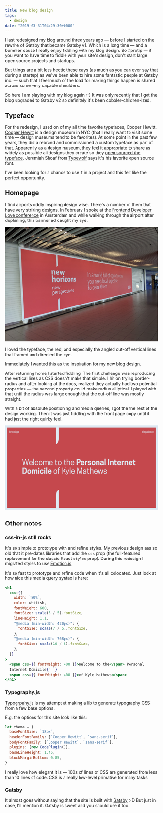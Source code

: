 ```yaml
---
title: New blog design
tags:
  - design
date: "2019-03-31T04:29:30+0000"
---
```


I last redesigned my blog around three years ago — before I started on the rewrite of Gatsby that became Gatsby v1. Which is a long time — and a bummer cause I really enjoy fiddling with my blog design. So #protip — if you want to have time to fiddle with your site's design, don't start large open source projects and startups.

But things are a bit less hectic these days (as much as you can ever say that during a startup) as we've been able to hire some fantastic people at Gatsby inc. — such that I feel much of the load for making things happen is shared across some very capable shoulders.

So here I am playing with my blog again :-) It was only recently that I got the blog upgraded to Gatsby v2 so definitely it's been cobbler-children-ized.

## Typeface

For the redesign, I used on of my all time favorite typefaces, Cooper Hewitt. [Cooper Hewitt](https://www.cooperhewitt.org/) is a design museum in NYC (that I really want to visit some time — design museums tend to be favorites). At some point in the past few years, they did a rebrand and commissioned a custom typeface as part of that. Apparently as a design museum, they feel it appropriate to share as widely as possible all designs they create so they [open sourced the typeface](https://www.cooperhewitt.org/open-source-at-cooper-hewitt/cooper-hewitt-the-typeface-by-chester-jenkins/). Jeremiah Shoaf from [Typewolf](https://www.typewolf.com/) says it's his favorite open source font.

I've been looking for a chance to use it in a project and this felt like the perfect opportunity.

## Homepage

I find airports oddly inspiring design wise. There's a number of them that have very striking designs. In February I spoke at the [Frontend Developer Love conference](https://www.frontenddeveloperlove.com/) in Amsterdam and while walking through the airport after deplaning, this banner ad caught my eye.

![very striking banner ad](./banner.jpg)

I loved the typeface, the red, and especially the angled cut-off vertical lines that framed and directed the eye.

Immediately I wanted this as the inspiration for my new blog design.

After returning home I started fiddling. The first challenge was reproducing the vertical lines as CSS doesn't make that simple. I hit on trying border-radius and after looking at the docs, realized they actually had two potential properties — the second property could make radius elliptical. I played with that until the radius was large enough that the cut-off line was mostly straight.

With a bit of absolute positioning and media queries, I got the the rest of the design working. Then it was just fiddling with the front page copy until it had just the right quirky feel.

![Finished homepage design](./finished-homepage-design.png)

## Other notes

### css-in-js still rocks
It's so simple to prototype with and refine styles. My previous design aas so old that it pre-dates libraries that add the `css` prop (the full-featured replacement for the classic React `styles` prop). During this redesign I migrated styles to use [Emotion.js](https://emotion.sh/docs/introduction)

It's so fast to prototype and refine code when it's all colocated. Just look at how nice this media query syntax is here:

```jsx
<h1
  css={{
    width: `80%`,
    color: whitish,
    fontWeight: 600,
    fontSize: scale(5 / 5).fontSize,
    lineHeight: 1.1,
    "@media (min-width: 420px)": {
      fontSize: scale(7 / 5).fontSize,
    },
    "@media (min-width: 768px)": {
      fontSize: scale(10 / 5).fontSize,
    },
  }}
>
  <span css={{ fontWeight: 400 }}>Welcome to the</span> Personal
  Internet Domicile{` `}
  <span css={{ fontWeight: 400 }}>of Kyle Mathews</span>
</h1>
```

### Typography.js

[Typogrpahy.js](https://github.com/KyleAMathews/typography.js/) is my attempt at making a lib to generate typography CSS from a few base options.

E.g. the options for this site look like this:

```js
let theme = {
  baseFontSize: `18px`,
  headerFontFamily: [`Cooper Hewitt`, `sans-serif`],
  bodyFontFamily: [`Cooper Hewitt`, `sans-serif`],
  plugins: [new CodePlugin()],
  baseLineHeight: 1.45,
  blockMarginBottom: 0.85,
}
```

I really love how elegant it is — 100s of lines of CSS are generated from
less than 10 lines of code. CSS is a really low-level primative for many tasks.

### Gatsby
It almost goes without saying that the site is built with [Gatsby](https://www.gatsbyjs.org/) :-D But just in case, I'll mention it. Gatsby is sweet and you should use it too.

